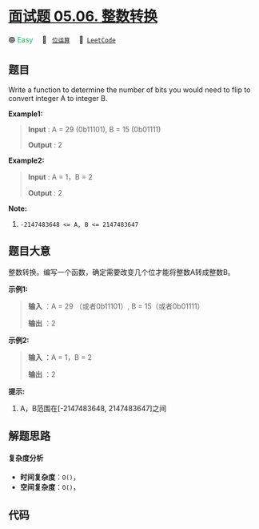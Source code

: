 # [面试题 05.06. 整数转换](https://leetcode.cn/problems/convert-integer-lcci)

🟢 <font color=#15bd66>Easy</font>&emsp; 🔖&ensp; [`位运算`](/leetcode/outline/tag/bit-manipulation.md)&emsp; 🔗&ensp;[`LeetCode`](https://leetcode.cn/problems/convert-integer-lcci)


## 题目

Write a function to determine the number of bits you would need to flip to
convert integer A to integer B.

**Example1:**

> 
> 
> 
> 
> 
> **Input** : A = 29 (0b11101), B = 15 (0b01111)
> 
> **Output** : 2

**Example2:**

> 
> 
> 
> 
> 
> **Input** : A = 1，B = 2
> 
> **Output** : 2
> 
> 

**Note:**

  1. `-2147483648 <= A, B <= 2147483647`


## 题目大意

整数转换。编写一个函数，确定需要改变几个位才能将整数A转成整数B。

**示例1:**

> 
> 
> 
> 
> 
> **输入** ：A = 29 （或者0b11101）, B = 15（或者0b01111）
> 
> **输出** ：2
> 
> 

**示例2:**

> 
> 
> 
> 
> 
> **输入** ：A = 1，B = 2
> 
> **输出** ：2
> 
> 

**提示:**

  1. A，B范围在[-2147483648, 2147483647]之间


## 解题思路

#### 复杂度分析

- **时间复杂度**：`O()`，
- **空间复杂度**：`O()`，

## 代码

```javascript

```